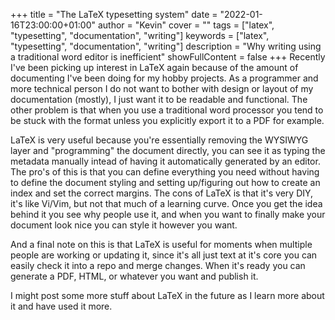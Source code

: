 +++
title = "The LaTeX typesetting system"
date = "2022-01-16T23:00:00+01:00"
author = "Kevin"
cover = ""
tags = ["latex", "typesetting", "documentation", "writing"]
keywords = ["latex", "typesetting", "documentation", "writing"]
description = "Why writing using a traditional word editor is inefficient"
showFullContent = false
+++
Recently I've been picking up interest in LaTeX again because of the 
amount of documenting I've been doing for my hobby projects.
As a programmer and more technical person I do not want to bother with 
design or layout of my documentation (mostly), I just want it to be 
readable and functional. The other problem is that when you use a 
traditional word processor you tend to be stuck with the format unless 
you explicitly export it to a PDF for example.

LaTeX is very useful because you're essentially removing the WYSIWYG 
layer and "programming" the document directly, you can see it as 
typing the metadata manually intead of having it automatically 
generated by an editor. The pro's of this is that you can define 
everything you need without having to define the document styling 
and setting up/figuring out how to create an index and set the correct 
margins.
The cons of LaTeX is that it's very DIY, it's like Vi/Vim, but not that 
much of a learning curve. Once you get the idea behind it you see 
why people use it, and when you want to finally make your document look 
nice you can style it however you want.

And a final note on this is that LaTeX is useful for moments when 
multiple people are working or updating it, since it's all just text at 
it's core you can easily check it into a repo and merge changes. When 
it's ready you can generate a PDF, HTML, or whatever you want and publish 
it.

I might post some more stuff about LaTeX in the future as I learn more 
about it and have used it more.